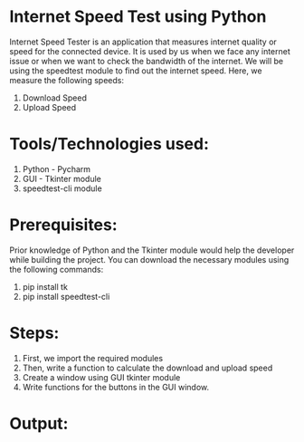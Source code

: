 # Internet Speed Test using Python
  Internet Speed Tester is an application that measures internet quality or speed for the connected device. It is used by us when we face any internet issue or when we want to check the bandwidth of the internet.  We will be using the speedtest module to find out the internet speed. Here, we measure the following speeds:
1. Download Speed
2. Upload Speed

# Tools/Technologies used:
1. Python - Pycharm
2. GUI - Tkinter module
3. speedtest-cli module

# Prerequisites:
Prior knowledge of Python and the Tkinter module would help the developer while building the project. You can download the necessary modules using the following commands:
1. pip install tk
2. pip install speedtest-cli

# Steps:
1. First, we import the required modules
2. Then, write a function to calculate the download and upload speed
3. Create a window using GUI tkinter module
4. Write functions for the buttons in the GUI window.

# Output:

